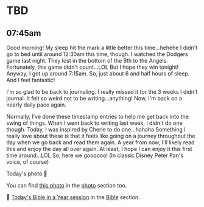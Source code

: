 # TBD

## 07:45am

Good morning! My sleep hit the mark a little better this time...hehehe I didn't go to bed until around 12:30am this time, though. I watched the Dodgers game last night. They lost in the bottom of the 9th to the Angels. Fortunately, this game didn't count...LOL But I hope they win tonight! Anyway, I got up around 7:15am. So, just about 6 and half hours of sleep. And I feel fantastic!

I'm so glad to be back to journaling. I really missed it for the 3 weeks I didn't journal. It felt so weird not to be writing...anything! Now, I'm back on a nearly daily pace again.

Normally, I've done these timestamp entries to help me get back into the swing of things. When I went back to writing last week, I didn't do one though. Today, I was inspired by Cherie to do one...hahaha Something I really love about these is that it feels like going on a journey throughout the day when we go back and read them again. A year from now, I'll likely read this and enjoy the day all over again. At least, I hope I can enjoy it this first time around...LOL So, here we goooooo! (In classic Disney Peter Pan's voice, of course)



Today's photo 📸

<!--@include: @/photos/photo-a-day/2025/03/24.md{3,}-->

You can find [this photo](/photos/photo-a-day/2025/03/24) in the [photo](/photos/) section too.

📖 [Today's Bible in a Year session](/bible/plans/bible-in-a-year/03/24) in the [Bible](/bible/) section.